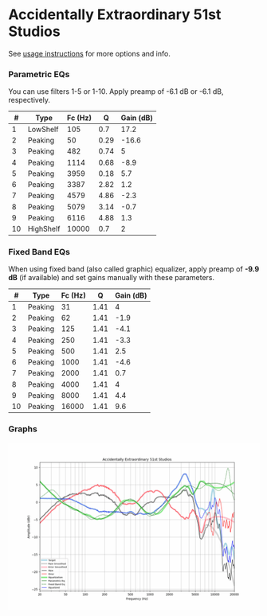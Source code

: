 # Accidentally Extraordinary 51st Studios
See [usage instructions](https://github.com/jaakkopasanen/AutoEq#usage) for more options and info.

### Parametric EQs
You can use filters 1-5 or 1-10. Apply preamp of -6.1 dB or -6.1 dB, respectively.

|   # | Type      |   Fc (Hz) |    Q |   Gain (dB) |
|-----|-----------|-----------|------|-------------|
|   1 | LowShelf  |       105 | 0.7  |        17.2 |
|   2 | Peaking   |        50 | 0.29 |       -16.6 |
|   3 | Peaking   |       482 | 0.74 |         5   |
|   4 | Peaking   |      1114 | 0.68 |        -8.9 |
|   5 | Peaking   |      3959 | 0.18 |         5.7 |
|   6 | Peaking   |      3387 | 2.82 |         1.2 |
|   7 | Peaking   |      4579 | 4.86 |        -2.3 |
|   8 | Peaking   |      5079 | 3.14 |        -0.7 |
|   9 | Peaking   |      6116 | 4.88 |         1.3 |
|  10 | HighShelf |     10000 | 0.7  |         2   |

### Fixed Band EQs
When using fixed band (also called graphic) equalizer, apply preamp of **-9.9 dB** (if available) and set gains manually with these parameters.

|   # | Type    |   Fc (Hz) |    Q |   Gain (dB) |
|-----|---------|-----------|------|-------------|
|   1 | Peaking |        31 | 1.41 |         4   |
|   2 | Peaking |        62 | 1.41 |        -1.9 |
|   3 | Peaking |       125 | 1.41 |        -4.1 |
|   4 | Peaking |       250 | 1.41 |        -3.3 |
|   5 | Peaking |       500 | 1.41 |         2.5 |
|   6 | Peaking |      1000 | 1.41 |        -4.6 |
|   7 | Peaking |      2000 | 1.41 |         0.7 |
|   8 | Peaking |      4000 | 1.41 |         4   |
|   9 | Peaking |      8000 | 1.41 |         4.4 |
|  10 | Peaking |     16000 | 1.41 |         9.6 |

### Graphs
![](./Accidentally%20Extraordinary%2051st%20Studios.png)

